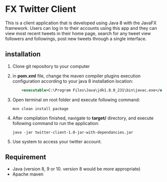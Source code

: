 # FX Twitter Client
This is a client application that is developed using Java 8 with the JavaFX framework. Users can log in to their accounts using this app and they can view most recent tweets in their home page, search for any tweet view followers and followings, post new tweets through a single interface.
## installation
1. Clone git repository to your computer
2. in **pom.xml** file, change the maven compiler plugins execution configuration according to your java 8 installation location:
    ```xml
        <executable>C:\Program Files\Java\jdk1.8.0_231\bin\javac.exe</executable>
    ```
3. Open terminal on root folder and execute following command:
    ```shell script
    mvn clean install package
    ```
4. After compilation finished, navigate to **target/** directory, and execute following command to run the application:
    ```shell script
    java -jar twitter-client-1.0-jar-with-dependancies.jar
    ```

5. Use system to access your twitter account.

## Requirement
* Java (version 8, 9 or 10. version 8 would be more appropriate)
* Apache maven